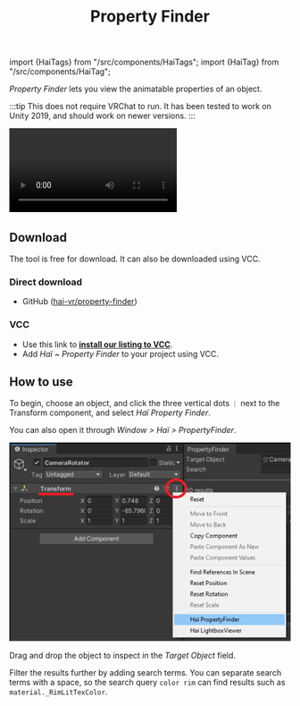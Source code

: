﻿---
title: Property Finder
---
import {HaiTags} from "/src/components/HaiTags";
import {HaiTag} from "/src/components/HaiTag";

<HaiTags>
<HaiTag isUniversal={true} />
</HaiTags>

*Property Finder* lets you view the animatable properties of an object.

:::tip
This does not require VRChat to run. It has been tested to work on Unity 2019, and should work on newer versions.
:::

<video controls autostart="false">
    <source src={'https://downscale.srv.hai-vr.dev/assets/docs/sx_2022-05-19_23-47-37_jKkVpl9QvX.mp4' ?? require('./img/property-finder/sx_2022-05-19_23-47-37_jKkVpl9QvX.mp4').default}/>
</video>

## Download

The tool is free for download. It can also be downloaded using VCC.

### Direct download

- GitHub ([hai-vr/property-finder](https://github.com/hai-vr/property-finder))

### VCC

- Use this link to **[install our listing to VCC](vcc://vpm/addRepo?url=https://hai-vr.github.io/vpm-listing/index.json)**.
- Add *Haï ~ Property Finder* to your project using VCC.

## How to use

To begin, choose an object, and click the three vertical dots `⋮` next to the Transform component, and select *Haï Property Finder*.

You can also open it through *Window > Haï > PropertyFinder*.

![property-finder-location.png](./img/property-finder/property-finder-location.png)

Drag and drop the object to inspect in the *Target Object* field.

Filter the results further by adding search terms. You can separate search terms with a space, so the search query `color rim` can find results such as `material._RimLitTexColor`.